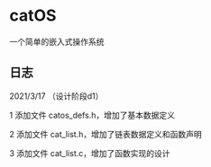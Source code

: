 # catOS
一个简单的嵌入式操作系统

## 日志
2021/3/17 （设计阶段d1）

1 添加文件 catos_defs.h，增加了基本数据定义

2 添加文件 cat_list.h，增加了链表数据定义和函数声明

3 添加文件 cat_list.c，增加了函数实现的设计
